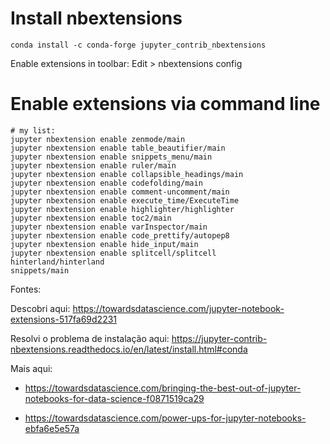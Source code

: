 # Install nbextensions

```shell
conda install -c conda-forge jupyter_contrib_nbextensions
```

Enable extensions in toolbar: Edit > nbextensions config

# Enable extensions via command line

```shell
# my list:
jupyter nbextension enable zenmode/main
jupyter nbextension enable table_beautifier/main
jupyter nbextension enable snippets_menu/main
jupyter nbextension enable ruler/main
jupyter nbextension enable collapsible_headings/main
jupyter nbextension enable codefolding/main
jupyter nbextension enable comment-uncomment/main
jupyter nbextension enable execute_time/ExecuteTime
jupyter nbextension enable highlighter/highlighter
jupyter nbextension enable toc2/main
jupyter nbextension enable varInspector/main
jupyter nbextension enable code_prettify/autopep8
jupyter nbextension enable hide_input/main
jupyter nbextension enable splitcell/splitcell
hinterland/hinterland
snippets/main
```

Fontes:

Descobri aqui: https://towardsdatascience.com/jupyter-notebook-extensions-517fa69d2231

Resolvi o problema de instalação aqui: https://jupyter-contrib-nbextensions.readthedocs.io/en/latest/install.html#conda

Mais aqui:

- https://towardsdatascience.com/bringing-the-best-out-of-jupyter-notebooks-for-data-science-f0871519ca29

- https://towardsdatascience.com/power-ups-for-jupyter-notebooks-ebfa6e5e57a
